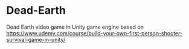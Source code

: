 # Dead-Earth
Dead Earth video game in Unity game engine based on https://www.udemy.com/course/build-your-own-first-person-shooter-survival-game-in-unity/
